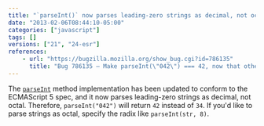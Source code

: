 ```yaml
---
title: "`parseInt()` now parses leading-zero strings as decimal, not octal"
date: "2013-02-06T08:44:10-05:00"
categories: ["javascript"]
tags: []
versions: ["21", "24-esr"]
references:
    - url: "https://bugzilla.mozilla.org/show_bug.cgi?id=786135"
      title: "Bug 786135 – Make parseInt(\"042\") === 42, now that other engines are moving that way"
---
```

The [`parseInt`](https://developer.mozilla.org/docs/JavaScript/Reference/Global_Objects/parseInt) method implementation has been updated to conform to the ECMAScript 5 spec, and it now parses leading-zero strings as decimal, not octal. Therefore, `parseInt("042")` will return `42` instead of `34`. If you'd like to parse strings as octal, specify the radix like `parseInt(str, 8)`.
